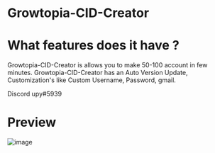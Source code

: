 # Growtopia-CID-Creator

# What features does it have ?

Growtopia-CID-Creator is allows you to make 50-100 account in few minutes. Growtopia-CID-Creator has an Auto Version Update, Customization's like Custom Username, Password, gmail.

Discord upy#5939

# Preview
![image](https://user-images.githubusercontent.com/83706783/147283867-543ad39c-d397-4510-bc50-7439e8aed565.png)
